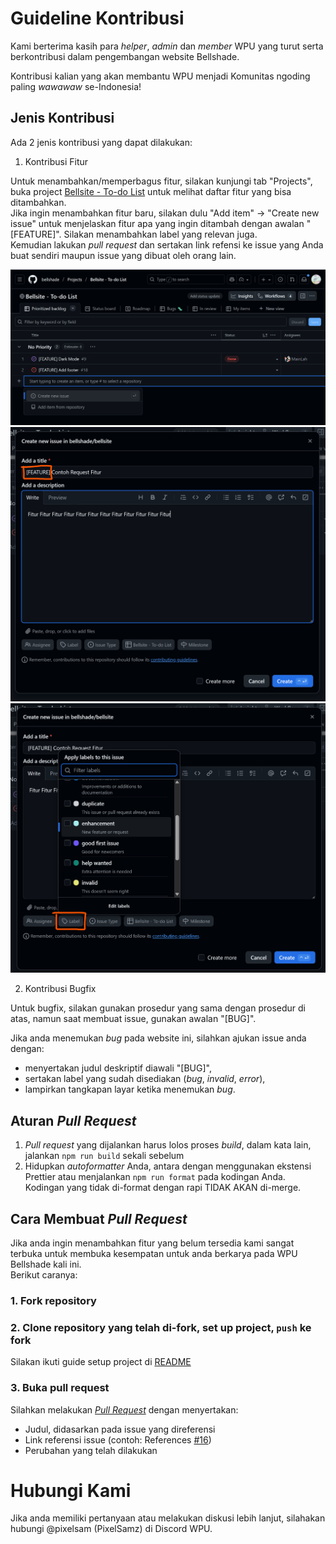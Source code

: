# Guideline Kontribusi

Kami berterima kasih para _helper_, _admin_ dan _member_ WPU yang turut serta berkontribusi dalam pengembangan website Bellshade.

Kontribusi kalian yang akan membantu WPU menjadi Komunitas ngoding paling _wawawaw_ se-Indonesia!

## Jenis Kontribusi

Ada 2 jenis kontribusi yang dapat dilakukan:

1. Kontribusi Fitur

Untuk menambahkan/memperbagus fitur, silakan kunjungi tab "Projects", buka project [Bellsite - To-do List](https://github.com/orgs/bellshade/projects/16/views/1) untuk melihat daftar fitur yang bisa ditambahkan.  
Jika ingin menambahkan fitur baru, silakan dulu "Add item" -> "Create new issue" untuk menjelaskan fitur apa yang ingin ditambah dengan awalan "\[FEATURE\]". Silakan menambahkan label yang relevan juga.  
Kemudian lakukan _pull request_ dan sertakan link refensi ke issue yang Anda buat sendiri maupun issue yang dibuat oleh orang lain.

![Projects Tab](docs/projects_tab_1.png)
![Projects Tab - Issue Title](docs/projects_tab_2.png)
![Projects Tab - Issue Labels](docs/projects_tab_3.png)

2. Kontribusi Bugfix

Untuk bugfix, silakan gunakan prosedur yang sama dengan prosedur di atas, namun saat membuat issue, gunakan awalan "\[BUG\]".

Jika anda menemukan _bug_ pada website ini, silahkan ajukan issue anda dengan:

- menyertakan judul deskriptif diawali "\[BUG\]",
- sertakan label yang sudah disediakan (_bug_, _invalid_, _error_),
- lampirkan tangkapan layar ketika menemukan _bug_.

## Aturan _Pull Request_

1. _Pull request_ yang dijalankan harus lolos proses _build_, dalam kata lain, jalankan `npm run build` sekali sebelum
2. Hidupkan _autoformatter_ Anda, antara dengan menggunakan ekstensi Prettier atau menjalankan `npm run format` pada kodingan Anda.  
   Kodingan yang tidak di-format dengan rapi TIDAK AKAN di-merge.

## Cara Membuat _Pull Request_

Jika anda ingin menambahkan fitur yang belum tersedia kami sangat terbuka untuk membuka kesempatan untuk anda berkarya pada WPU Bellshade kali ini.  
Berikut caranya:

### 1. Fork repository

### 2. Clone repository yang telah di-fork, set up project, `push` ke fork

Silakan ikuti guide setup project di [README](README.md)

### 3. Buka pull request

Silahkan melakukan [_Pull Request_](https://github.com/bellshade/bellsite/pulls) dengan menyertakan:

- Judul, didasarkan pada issue yang direferensi
- Link referensi issue (contoh: References [#16](https://github.com/bellshade/bellsite/pull/16))
- Perubahan yang telah dilakukan

# Hubungi Kami

Jika anda memiliki pertanyaan atau melakukan diskusi lebih lanjut, silahakan hubungi @pixelsam (PixelSamz) di Discord WPU.
